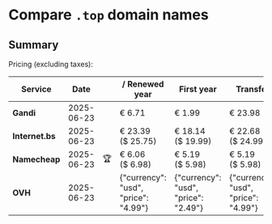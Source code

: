 # Compare `.top` domain names

## Summary

Pricing (excluding taxes):

| Service | Date |  | / Renewed year | First year | Transfer | Restoration |
|--|--|--|--|--|--|--|
| **Gandi** | 2025-06-23 |  | € 6.71 | € 1.99 | € 23.98 | € 91.42 |
| **Internet.bs** | 2025-06-23 |  | € 23.39<br>($ 25.75) | € 18.14<br>($ 19.99) | € 22.68<br>($ 24.99) | € 296.79<br>($ 326.95) |
| **Namecheap** | 2025-06-23 | 🏆 | € 6.06<br>($ 6.98) | € 5.19<br>($ 5.98) | € 5.19<br>($ 5.98) |  |
| **OVH** | 2025-06-23 |  | {"currency": "usd", "price": "4.99"} | {"currency": "usd", "price": "2.49"} | {"currency": "usd", "price": "4.99"} |  |
